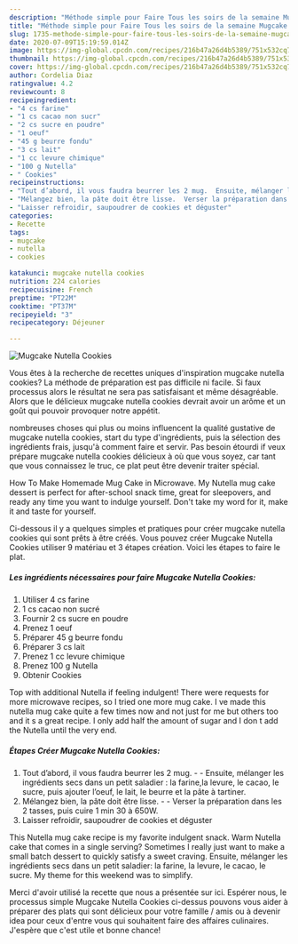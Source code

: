 ```yaml
---
description: "Méthode simple pour Faire Tous les soirs de la semaine Mugcake Nutella Cookies"
title: "Méthode simple pour Faire Tous les soirs de la semaine Mugcake Nutella Cookies"
slug: 1735-methode-simple-pour-faire-tous-les-soirs-de-la-semaine-mugcake-nutella-cookies
date: 2020-07-09T15:19:59.014Z
image: https://img-global.cpcdn.com/recipes/216b47a26d4b5389/751x532cq70/mugcake-nutella-cookies-photo-principale-de-la-recette.jpg
thumbnail: https://img-global.cpcdn.com/recipes/216b47a26d4b5389/751x532cq70/mugcake-nutella-cookies-photo-principale-de-la-recette.jpg
cover: https://img-global.cpcdn.com/recipes/216b47a26d4b5389/751x532cq70/mugcake-nutella-cookies-photo-principale-de-la-recette.jpg
author: Cordelia Diaz
ratingvalue: 4.2
reviewcount: 8
recipeingredient:
- "4 cs farine"
- "1 cs cacao non sucr"
- "2 cs sucre en poudre"
- "1 oeuf"
- "45 g beurre fondu"
- "3 cs lait"
- "1 cc levure chimique"
- "100 g Nutella"
- " Cookies"
recipeinstructions:
- "Tout d’abord, il vous faudra beurrer les 2 mug.  Ensuite, mélanger les ingrédients secs dans un petit saladier : la farine,la levure, le cacao, le sucre, puis ajouter l’oeuf, le lait, le beurre et la pâte à tartiner."
- "Mélangez bien, la pâte doit être lisse.  Verser la préparation dans les 2 tasses, puis cuire 1 min 30 à 650W."
- "Laisser refroidir, saupoudrer de cookies et déguster"
categories:
- Recette
tags:
- mugcake
- nutella
- cookies

katakunci: mugcake nutella cookies 
nutrition: 224 calories
recipecuisine: French
preptime: "PT22M"
cooktime: "PT37M"
recipeyield: "3"
recipecategory: Déjeuner

---
```



![Mugcake Nutella Cookies](https://img-global.cpcdn.com/recipes/216b47a26d4b5389/751x532cq70/mugcake-nutella-cookies-photo-principale-de-la-recette.jpg)

Vous êtes à la recherche de recettes uniques d'inspiration mugcake nutella cookies? La méthode de préparation est pas difficile ni facile. Si faux processus alors le résultat ne sera pas satisfaisant et même désagréable. Alors que le délicieux mugcake nutella cookies devrait avoir un arôme et un goût qui pouvoir provoquer notre appétit.

nombreuses choses qui plus ou moins influencent la qualité gustative de mugcake nutella cookies, start du type d'ingrédients, puis la sélection des ingrédients frais, jusqu'à comment faire et servir. Pas besoin étourdi if veux prépare mugcake nutella cookies délicieux à où que vous soyez, car tant que vous connaissez le truc, ce plat peut être devenir traiter spécial.

How To Make Homemade Mug Cake in Microwave. My Nutella mug cake dessert is perfect for after-school snack time, great for sleepovers, and ready any time you want to indulge yourself. Don&#39;t take my word for it, make it and taste for yourself.


Ci-dessous il y a quelques simples et pratiques pour créer mugcake nutella cookies qui sont prêts à être créés. Vous pouvez créer Mugcake Nutella Cookies utiliser 9 matériau et 3 étapes création. Voici les étapes to faire le plat.

<!--inarticleads1-->

##### Les ingrédients nécessaires pour faire Mugcake Nutella Cookies:

1. Utiliser 4 cs farine
1.  1 cs cacao non sucré
1. Fournir 2 cs sucre en poudre
1. Prenez 1 oeuf
1. Préparer 45 g beurre fondu
1. Préparer 3 cs lait
1. Prenez 1 cc levure chimique
1. Prenez 100 g Nutella
1. Obtenir  Cookies


Top with additional Nutella if feeling indulgent! There were requests for more microwave recipes, so I tried one more mug cake. I ve made this nutella mug cake quite a few times now and not just for me but others too and it s a great recipe. I only add half the amount of sugar and I don t add the Nutella until the very end. 

<!--inarticleads2-->

##### Étapes Créer Mugcake Nutella Cookies:

1. Tout d’abord, il vous faudra beurrer les 2 mug. -  - Ensuite, mélanger les ingrédients secs dans un petit saladier : la farine,la levure, le cacao, le sucre, puis ajouter l’oeuf, le lait, le beurre et la pâte à tartiner.
1. Mélangez bien, la pâte doit être lisse. -  - Verser la préparation dans les 2 tasses, puis cuire 1 min 30 à 650W.
1. Laisser refroidir, saupoudrer de cookies et déguster


This Nutella mug cake recipe is my favorite indulgent snack. Warm Nutella cake that comes in a single serving? Sometimes I really just want to make a small batch dessert to quickly satisfy a sweet craving. Ensuite, mélanger les ingrédients secs dans un petit saladier: la farine, la levure, le cacao, le sucre. My theme for this weekend was to simplify. 


Merci d'avoir utilisé la recette que nous a présentée sur ici. Espérer nous, le processus simple Mugcake Nutella Cookies ci-dessus pouvons vous aider à préparer des plats qui sont délicieux pour votre famille / amis ou à devenir idea pour ceux d'entre vous qui souhaitent faire des affaires culinaires. J'espère que c'est utile et bonne chance!
